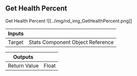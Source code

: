 ## Get Health Percent
Get Health Percent
![[../img/nd_img_GetHealthPercent.png]]

|Inputs||
|--|--|
| Target | Stats Component Object Reference |

|Outputs||
|--|--|
| Return Value | Float |
